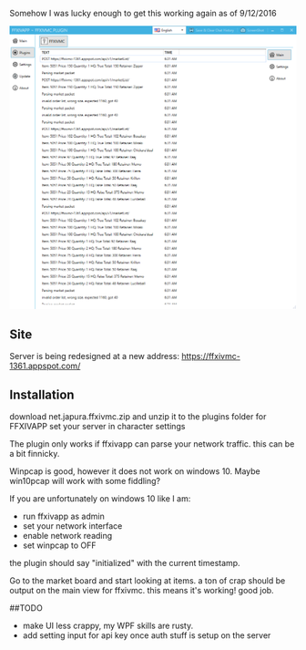 
Somehow I was lucky enough to get this working again as of 9/12/2016

![wubba lubba dub dub](/screenshot.png?raw=true "Main View")

## Site
Server is being redesigned at a new address:
https://ffxivmc-1361.appspot.com/

## Installation
download net.japura.ffxivmc.zip and unzip it to the plugins folder for FFXIVAPP
set your server in character settings

The plugin only works if ffxivapp can parse your network traffic. this can be a bit finnicky.

Winpcap is good, however it does not work on windows 10. Maybe win10pcap will work with some fiddling?

If you are unfortunately on windows 10 like I am:
- run ffxivapp as admin
- set your network interface
- enable network reading
- set winpcap to OFF

the plugin should say "initialized" with the current timestamp.

Go to the market board and start looking at items. a ton of crap should be output on the main view for ffxivmc. this means it's working! good job.

##TODO
- make UI less crappy, my WPF skills are rusty.
- add setting input for api key once auth stuff is setup on the server
